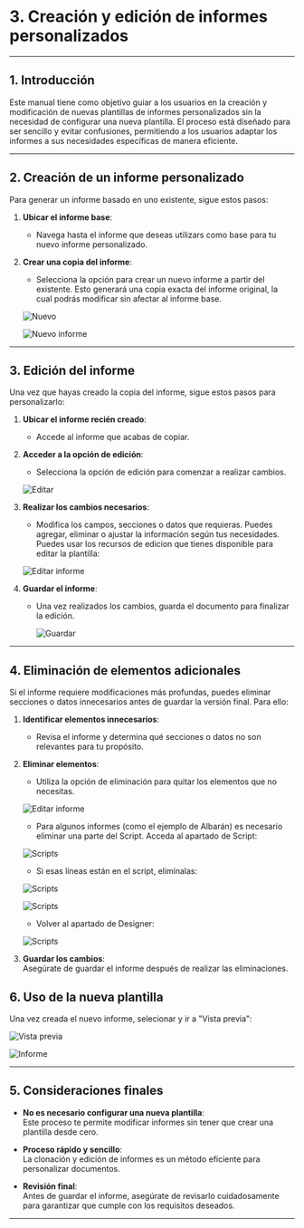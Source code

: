 # 3. Creación y edición de informes personalizados

---

## 1. Introducción
Este manual tiene como objetivo guiar a los usuarios en la creación y modificación de nuevas plantillas de informes personalizados sin la necesidad de configurar una nueva plantilla. El proceso está diseñado para ser sencillo y evitar confusiones, permitiendo a los usuarios adaptar los informes a sus necesidades específicas de manera eficiente.

---

## 2. Creación de un informe personalizado
Para generar un informe basado en uno existente, sigue estos pasos:

1. **Ubicar el informe base**:  
    - Navega hasta el informe que deseas utilizars como base para tu nuevo informe personalizado.    

2. **Crear una copia del informe**:  
    - Selecciona la opción para crear un nuevo informe a partir del existente. Esto generará una copia exacta del informe original, la cual podrás modificar sin afectar al informe base.

    ![Nuevo](Imagenes/UT_Editar_Informes/nuevo.png)

    ![Nuevo informe](Imagenes/UT_Editar_Informes/nuevo_informe.png)
---

## 3. Edición del informe
Una vez que hayas creado la copia del informe, sigue estos pasos para personalizarlo:

1. **Ubicar el informe recién creado**:  
    - Accede al informe que acabas de copiar.

2. **Acceder a la opción de edición**:  
    - Selecciona la opción de edición para comenzar a realizar cambios.

    ![Editar](Imagenes/UT_Editar_Informes/editar.png)

3. **Realizar los cambios necesarios**:  
    - Modifica los campos, secciones o datos que requieras. Puedes agregar, eliminar o ajustar la información según tus necesidades. Puedes usar los recursos de edicion que tienes disponible para editar la plantilla:

    ![Editar informe](Imagenes/UT_Editar_Informes/editar_informe.png)

4. **Guardar el informe**:  
   - Una vez realizados los cambios, guarda el documento para finalizar la edición.

       ![Guardar](Imagenes/UT_Editar_Informes/guardar.png) 

---

## 4. Eliminación de elementos adicionales
Si el informe requiere modificaciones más profundas, puedes eliminar secciones o datos innecesarios antes de guardar la versión final. Para ello:

1. **Identificar elementos innecesarios**:  
   - Revisa el informe y determina qué secciones o datos no son relevantes para tu propósito.

2. **Eliminar elementos**:  
   - Utiliza la opción de eliminación para quitar los elementos que no necesitas.

    ![Editar informe](Imagenes/UT_Editar_Informes/editar_informe2.png)

    - Para algunos informes (como el ejemplo de Albarán) es necesario eliminar una parte del Script. Acceda al apartado de Script:

    ![Scripts](Imagenes/UT_Editar_Informes/scripts.png) 

    - Si esas líneas están en el script, elimínalas:

    ![Scripts](Imagenes/UT_Editar_Informes/scripts2.png)

    ![Scripts](Imagenes/UT_Editar_Informes/scripts3.png) 

    - Volver al apartado de Designer:

    ![Scripts](Imagenes/UT_Editar_Informes/designer.png)     

3. **Guardar los cambios**:  
   Asegúrate de guardar el informe después de realizar las eliminaciones.

## 6. Uso de la nueva plantilla
Una vez creada el nuevo informe, selecionar y ir a "Vista previa":

   ![Vista previa](Imagenes/UT_Editar_Informes/vista_previa.png)

   ![Informe](Imagenes/UT_Editar_Informes/informe.png)   

---

## 5. Consideraciones finales
- **No es necesario configurar una nueva plantilla**:  
  Este proceso te permite modificar informes sin tener que crear una plantilla desde cero.

- **Proceso rápido y sencillo**:  
  La clonación y edición de informes es un método eficiente para personalizar documentos.

- **Revisión final**:  
  Antes de guardar el informe, asegúrate de revisarlo cuidadosamente para garantizar que cumple con los requisitos deseados.

---
